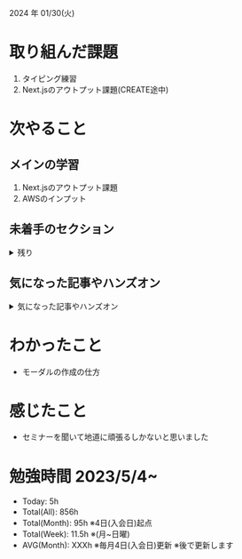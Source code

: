 
2024 年 01/30(火)

# 取り組んだ課題
1. タイピング練習
2. Next.jsのアウトプット課題(CREATE途中)
 
# 次やること

## メインの学習

1. Next.jsのアウトプット課題
2. AWSのインプット

## 未着手のセクション

<details>

<summary>残り</summary>

### インフラ側
* 継続的インテグレーション
* AWS初級
* デプロイ
* Terraform

### バックエンド(Go)　※着手中
* シングルページアプリケーション(教材は買った)

</details>

## 気になった記事やハンズオン

<details>

<summary>気になった記事やハンズオン</summary>

### Go
1. [古典学派的テストとGoで考える持続可能なアーキテクチャ入門](https://zenn.dev/jy8752/books/73769005e6afa9/viewer/chapter1)
2. [クリーンアーキテクチャ](https://nuits.jp/entry/easiest-clean-architecture-2019-09)
3. [Goにおけるメモリ管理の可視化](https://zenn.dev/kazu1029/articles/38ab3d99ef0de3)

### TS
1. [TypeChallenge](https://github.com/type-challenges/type-challenges/tree/main/questions/00004-easy-pick)

### 低レイヤ

1. [Putting the “You” in CPU](https://cpu.land/)

</details>

# わかったこと

* モーダルの作成の仕方

# 感じたこと

* セミナーを聞いて地道に頑張るしかないと思いました

# 勉強時間 2023/5/4~

* Today: 5h
* Total(All): 856h　
* Total(Month): 95h ※4日(入会日)起点
* Total(Week): 11.5h ※(月~日曜)
* AVG(Month): XXXh ※毎月4日(入会日)更新 ※後で更新します
